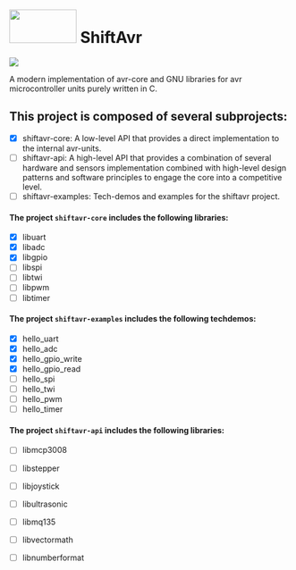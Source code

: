# <img src="https://user-images.githubusercontent.com/60224159/230797593-dafd6c8f-17fc-401f-a766-1461a048430f.png" width="120" height="60"> ShiftAvr
[![](https://github.com/Software-Hardware-Codesign/ShiftAvr/actions/workflows/build-shiftavrcore.yml/badge.svg)](https://github.com/Software-Hardware-Codesign/ShiftAvr/actions)

A modern implementation of avr-core and GNU libraries for avr microcontroller units purely written in C.

## This project is composed of several subprojects: 
- [x] shiftavr-core: A low-level API that provides a direct implementation to the internal avr-units.
- [ ] shiftavr-api: A high-level API that provides a combination of several hardware and sensors implementation combined with high-level design patterns and software principles to engage the core into a competitive level.
- [ ] shiftavr-examples: Tech-demos and examples for the shiftavr project.

#### The project `shiftavr-core` includes the following libraries: 
- [x] libuart
- [x] libadc
- [x] libgpio
- [ ] libspi
- [ ] libtwi
- [ ] libpwm
- [ ] libtimer

#### The project `shiftavr-examples` includes the following techdemos: 
- [x] hello_uart
- [x] hello_adc
- [x] hello_gpio_write
- [x] hello_gpio_read
- [ ] hello_spi
- [ ] hello_twi
- [ ] hello_pwm
- [ ] hello_timer

#### The project `shiftavr-api` includes the following libraries: 
- [ ] libmcp3008
- [ ] libstepper
- [ ] libjoystick
- [ ] libultrasonic
- [ ] libmq135
- [ ] libvectormath
- [ ] libnumberformat

